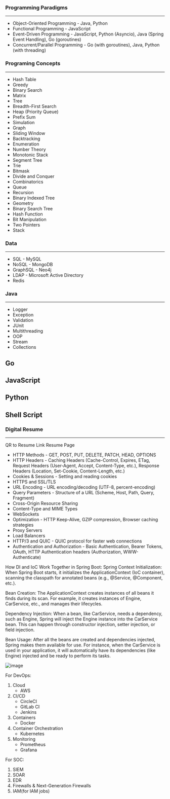 ### Programming Paradigms
---------------------
- Object-Oriented Programming - Java, Python 
- Functional Programming - JavaScript
- Event-Driven Programming - JavaScript, Python (Asyncio), Java (Spring Event Handling), Go (goroutines)
- Concurrent/Parallel Programming - Go (with goroutines), Java, Python (with threading)

### Programing Concepts
-------------------
- Hash Table
- Greedy
- Binary Search
- Matrix
- Tree
- Breadth-First Search
- Heap (Priority Queue)
- Prefix Sum
- Simulation
- Graph
- Sliding Window
- Backtracking
- Enumeration
- Number Theory
- Monotonic Stack
- Segment Tree
- Trie
- Bitmask
- Divide and Conquer
- Combinatorics
- Queue
- Recursion
- Binary Indexed Tree
- Geometry
- Binary Search Tree
- Hash Function
- Bit Manipulation
- Two Pointers
- Stack

### Data
----
- SQL - MySQL
- NoSQL - MongoDB
- GraphSQL - Neo4j
- LDAP - Microsoft Active Directory
- Redis

### Java
----
- Logger
- Exception
- Validation
- JUnit
- Multithreading
- OOP
- Stream
- Collections

Go
--

JavaScript
----------

Python
------

Shell Script
------------



### Digital Resume
---------------
QR to Resume Link
Resume Page







- HTTP Methods - GET, POST, PUT, DELETE, PATCH, HEAD, OPTIONS
- HTTP Headers - Caching Headers (Cache-Control, Expires, ETag, Request Headers (User-Agent, Accept, Content-Type, etc.), Response Headers (Location, Set-Cookie, Content-Length, etc.)
- Cookies & Sessions - Setting and reading cookies
- HTTPS and SSL/TLS
- URL Encoding - URL encoding/decoding (UTF-8, percent-encoding)
- Query Parameters - Structure of a URL (Scheme, Host, Path, Query, Fragment)
- Cross-Origin Resource Sharing
- Content-Type and MIME Types
- WebSockets 
- Optimization - HTTP Keep-Alive, GZIP compression, Browser caching strategies
- Proxy Servers
- Load Balancers
- HTTP/3 and QUIC - QUIC protocol for faster web connections
- Authentication and Authorization - Basic Authentication, Bearer Tokens, OAuth, HTTP Authentication headers (Authorization, WWW-Authenticate)


How DI and IoC Work Together in Spring Boot:
Spring Context Initialization: When Spring Boot starts, it initializes the ApplicationContext (IoC container), scanning the classpath for annotated beans (e.g., @Service, @Component, etc.).

Bean Creation: The ApplicationContext creates instances of all beans it finds during its scan. For example, it creates instances of Engine, CarService, etc., and manages their lifecycles.

Dependency Injection: When a bean, like CarService, needs a dependency, such as Engine, Spring will inject the Engine instance into the CarService bean. This can happen through constructor injection, setter injection, or field injection.

Bean Usage: After all the beans are created and dependencies injected, Spring makes them available for use. For instance, when the CarService is used in your application, it will automatically have its dependencies (like Engine) injected and be ready to perform its tasks.

![image](https://github.com/user-attachments/assets/9943af9f-ecc9-4eb9-a169-e7d2c6eadf95)


For DevOps:
1. Cloud
	- AWS
2. CI/CD
	- CircleCI
	- GitLab CI
	- Jenkins
3. Containers
	- Docker
4. Container Orchestration
	- Kubernetes
5. Monitoring
	- Prometheus
	- Grafana

For SOC:
1. SIEM
2. SOAR
3. EDR
4. Firewalls & Next-Generation Firewalls
5. IAM(for IAM jobs)
